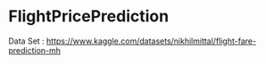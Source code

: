 # FlightPricePrediction
Data Set : https://www.kaggle.com/datasets/nikhilmittal/flight-fare-prediction-mh

